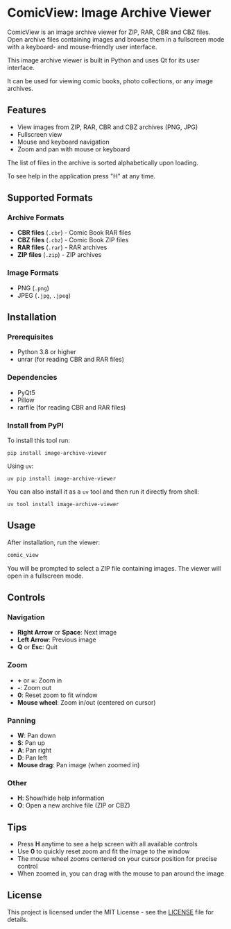 # ComicView: Image Archive Viewer

ComicView is an image archive viewer for ZIP, RAR, CBR and CBZ files. Open archive files containing images and browse them in a fullscreen mode with a keyboard- and mouse-friendly user interface.

This image archive viewer is built in Python and uses Qt for its user interface. 

It can be used for viewing comic books, photo collections, or any image archives.

## Features

- View images from ZIP, RAR, CBR and CBZ archives (PNG, JPG)
- Fullscreen view
- Mouse and keyboard navigation
- Zoom and pan with mouse or keyboard

The list of files in the archive is sorted alphabetically upon loading.

To see help in the application press "H" at any time.

## Supported Formats

### Archive Formats

- **CBR files** (`.cbr`) - Comic Book RAR files
- **CBZ files** (`.cbz`) - Comic Book ZIP files
- **RAR files** (`.rar`) - RAR archives
- **ZIP files** (`.zip`) - ZIP archives

### Image Formats

- PNG (`.png`)
- JPEG (`.jpg`, `.jpeg`)

## Installation

### Prerequisites

- Python 3.8 or higher
- unrar (for reading CBR and RAR files)

### Dependencies

- PyQt5
- Pillow
- rarfile (for reading CBR and RAR files)

### Install from PyPI

To install this tool run:

```
pip install image-archive-viewer
```

Using `uv`:

```
uv pip install image-archive-viewer
```

You can also install it as a `uv` tool and then run it directly from shell:

```
uv tool install image-archive-viewer
```

## Usage

After installation, run the viewer:

```bash
comic_view
```

You will be prompted to select a ZIP file containing images. The viewer will open in a fullscreen mode.

## Controls

### Navigation
- **Right Arrow** or **Space**: Next image
- **Left Arrow**: Previous image
- **Q** or **Esc**: Quit

### Zoom
- **+** or **=**: Zoom in
- **-**: Zoom out
- **0**: Reset zoom to fit window
- **Mouse wheel**: Zoom in/out (centered on cursor)

### Panning
- **W**: Pan down
- **S**: Pan up
- **A**: Pan right
- **D**: Pan left
- **Mouse drag**: Pan image (when zoomed in)

### Other
- **H**: Show/hide help information 
- **O**: Open a new archive file (ZIP or CBZ)

## Tips

- Press **H** anytime to see a help screen with all available controls
- Use **0** to quickly reset zoom and fit the image to the window
- The mouse wheel zooms centered on your cursor position for precise control
- When zoomed in, you can drag with the mouse to pan around the image

## License

This project is licensed under the MIT License - see the [LICENSE](LICENSE) file for details.
